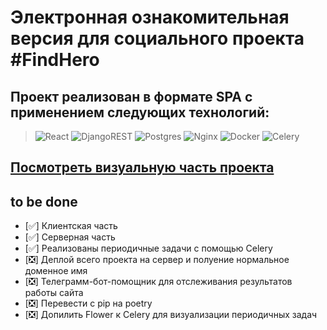 # Электронная ознакомительная версия для социального проекта #FindHero

## Проект реализован в формате SPA с применением следующих технологий:
> ![React](https://img.shields.io/badge/react-%2320232a.svg?style=for-the-badge&logo=react&logoColor=%2361DAFB)
> ![DjangoREST](https://img.shields.io/badge/DJANGO-REST-ff1709?style=for-the-badge&logo=django&logoColor=white&color=ff1709&labelColor=gray)
> ![Postgres](https://img.shields.io/badge/postgres-%23316192.svg?style=for-the-badge&logo=postgresql&logoColor=white)
> ![Nginx](https://img.shields.io/badge/nginx-%23009639.svg?style=for-the-badge&logo=nginx&logoColor=white)
> ![Docker](https://img.shields.io/badge/docker-%230db7ed.svg?style=for-the-badge&logo=docker&logoColor=white)
> ![Celery](https://a11ybadges.com/badge?logo=celery)

## [Посмотреть визуальную часть проекта](https://findhero.netlify.app/)

## to be done
- [:white_check_mark:] Клиентская часть
- [:white_check_mark:] Серверная часть
- [:white_check_mark:] Реализованы периодичные задачи с помощью Celery
- [:negative_squared_cross_mark:] Деплой всего проекта на сервер и полуение нормальное доменное имя
- [:negative_squared_cross_mark:] Телеграмм-бот-помощник для отслеживания результатов работы сайта
- [:negative_squared_cross_mark:] Перевести с pip на poetry
- [:negative_squared_cross_mark:] Допилить Flower к Celery для визуализации периодичных задач
